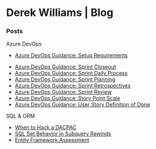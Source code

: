 # Derek Williams | Blog

### Posts
Azure DevOps
- [Azure DevOps Guidance: Setup Requirements](./AzureDevOps/AzDO.SetupRequirements.md)
<!-- [Azure DevOps Guidance: Definition of Done](./AzureDevOps/AzDO.Guidelines.DefinitionDone.md)-->
<!-- [Azure DevOps Guidance: Scheduling Time Off](./AzureDevOps/AzDO.Guidelines.SchedulingOOF.md)-->
- [Azure DevOps Guidance: Sprint Closeout](./AzureDevOps/AzDO.Guidelines.SprintCloseout.md)
- [Azure DevOps Guidance: Sprint Daily Process](./AzureDevOps/AzDO.Guidelines.SprintDailyProcess.md)
- [Azure DevOps Guidance: Sprint Planning](./AzureDevOps/AzDO.Guidelines.SprintPlanning.md)
- [Azure DevOps Guidance: Sprint Retrospectives](./AzureDevOps/AzDO.Guidelines.SprintRetrospectives.md)
- [Azure DevOps Guidance: Sprint Review](./AzureDevOps/AzDO.Guidelines.SprintReview.md)
- [Azure DevOps Guidance: Story Point Scale](./AzureDevOps/AzDO.Guidelines.StoryPoints.md)
- [Azure DevOps Guidance: User Story Definition of Done](./AzureDevOps/AzDO.Guidelines.UserStory.DefDone.md)
<!-- [Azure DevOps Guidance: Process Best Practices](./AzureDevOps/AzDO.Guidelines.ProcessBestPractices.md)-->

SQL & ORM
- [When to Hack a DACPAC](/WhenToHackDACPAC.md)
- [SQL Set Behavior in Subquery Rewinds](/subqueryrewinds.md)
- [Entity Framework Assessment](/EFAssessment.md)

